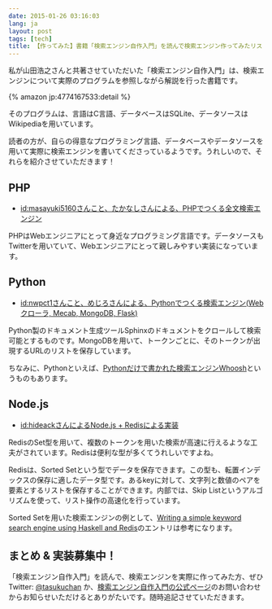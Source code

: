 ```yaml
---
date: 2015-01-26 03:16:03
lang: ja
layout: post
tags: [tech]
title: 【作ってみた】書籍「検索エンジン自作入門」を読んで検索エンジン作ってみたリスト
---
```

私が山田浩之さんと共著させていただいた「検索エンジン自作入門」は、検索エンジンについて実際のプログラムを参照しながら解説を行った書籍です。

{% amazon jp:4774167533:detail %}

そのプログラムは、言語はC言語、データベースはSQLite、データソースはWikipediaを用いています。

読者の方が、自らの得意なプログラミング言語、データベースやデータソースを用いて実際に検索エンジンを書いてくださっているようです。うれしいので、それらを紹介させていただきます！

## PHP

- [id:masayuki5160さんこと、たかなしさんによる、PHPでつくる全文検索エンジン](http://masayuki5160.hatenablog.com/entry/2014/11/16/181634)

PHPはWebエンジニアにとって身近なプログラミング言語です。データソースもTwitterを用いていて、Webエンジニアにとって親しみやすい実装になっています。

## Python

- [id:nwpct1さんこと、めじろさんによる、Pythonでつくる検索エンジン(Webクローラ, Mecab, MongoDB, Flask)](http://nwpct1.hatenablog.com/entry/python-search-engine)

Python製のドキュメント生成ツールSphinxのドキュメントをクロールして検索可能とするものです。MongoDBを用いて、トークンごとに、そのトークンが出現するURLのリストを保存しています。

ちなみに、Pythonといえば、[Pythonだけで書かれた検索エンジンWhoosh](https://bitbucket.org/mchaput/whoosh/wiki/Home)というものもあります。

## Node.js

- [id:hideackさんによるNode.js + Redisによる実装](http://hideack.hatenablog.com/entry/2015/01/01/141801)

RedisのSet型を用いて、複数のトークンを用いた検索が高速に行えるような工夫がされています。Redisは便利な型が多くてうれしいですよね。

Redisは、Sorted Setという型でデータを保存できます。この型も、転置インデックスの保存に適したデータ型です。あるkeyに対して、文字列と数値のペアを要素とするリストを保存することができます。内部では、Skip Listというアルゴリズムを使って、リスト操作の高速化を行っています。

Sorted Setを用いた検索エンジンの例として、[Writing a simple keyword search engine using Haskell and Redis](http://www.fatvat.co.uk/2011/06/writing-simple-keyword-search-engine.html)のエントリは参考になります。

## まとめ & 実装募集中！

「検索エンジン自作入門」を読んで、検索エンジンを実際に作ってみた方、ぜひ Twitter: [@tasukuchan](https://twitter.com/tasukuchan/) か、[検索エンジン自作入門の公式ページ](http://gihyo.jp/book/2014/978-4-7741-6753-4)のお問い合わせからお知らせいただけるとありがたいです。随時追記させていただきます。
